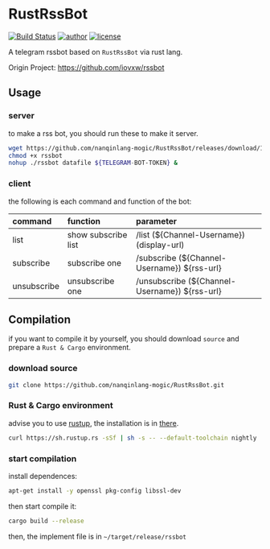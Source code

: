 # RustRssBot
[![Build Status](https://github.com/nanqinlang/SVG/blob/master/build%20passing.svg)](https://github.com/nanqinlang-mogic/RustRssBot)
[![author](https://github.com/nanqinlang/SVG/blob/master/author-nanqinlang-lightgrey.svg)](https://github.com/nanqinlang-mogic/RustRssBot)
[![license](https://github.com/nanqinlang/SVG/blob/master/license-GPLv3-orange.svg)](https://github.com/nanqinlang-mogic/RustRssBot)

A telegram rssbot based on `RustRssBot` via rust lang.

Origin Project: https://github.com/iovxw/rssbot


## Usage
### server
to make a rss bot, you should run these to make it server.
```bash
wget https://github.com/nanqinlang-mogic/RustRssBot/releases/download/1.0/rssbot
chmod +x rssbot
nohup ./rssbot datafile ${TELEGRAM-BOT-TOKEN} &
```

### client
the following is each command and function of the bot:

| command      | function              | parameter                                     |
| :---         | :---                  | :---                                          |
| list         | show subscribe list   | /list (${Channel-Username}) (display-url)     |
| subscribe    | subscribe one         | /subscribe (${Channel-Username}) ${rss-url}   |
| unsubscribe  | unsubscribe one       | /unsubscribe (${Channel-Username}) ${rss-url} |


## Compilation
if you want to compile it by yourself, you should download `source` and prepare a `Rust & Cargo` environment.

### download source
```bash
git clone https://github.com/nanqinlang-mogic/RustRssBot.git
```

### Rust & Cargo environment
advise you to use [rustup](https://www.rustup.rs/), the installation is in [there](https://github.com/rust-lang-nursery/rustup.rs/#other-installation-methods).
```bash
curl https://sh.rustup.rs -sSf | sh -s -- --default-toolchain nightly
```

### start compilation
install dependences:
```bash
apt-get install -y openssl pkg-config libssl-dev
```
then start compile it:
```bash
cargo build --release
```
then, the implement file is in `~/target/release/rssbot`